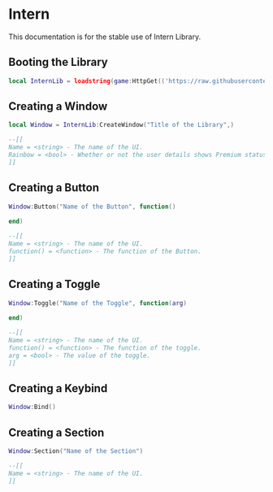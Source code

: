 # Intern
This documentation is for the stable use of Intern Library.

## Booting the Library
```lua
local InternLib = loadstring(game:HttpGet(('https://raw.githubusercontent.com/nightwtf/private_lib/main/InternV2')))()
```

## Creating a Window
```lua
local Window = InternLib:CreateWindow("Title of the Library",)

--[[
Name = <string> - The name of the UI.
Rainbow = <bool> - Whether or not the user details shows Premium status or not.
]]
```

## Creating a Button
```lua
Window:Button("Name of the Button", function()
    
end)

--[[
Name = <string> - The name of the UI.
function() = <function> - The function of the Button.
]]
```

## Creating a Toggle
```lua
Window:Toggle("Name of the Toggle", function(arg)
    
end)

--[[
Name = <string> - The name of the UI.
function() = <function> - The function of the toggle.
arg = <bool> - The value of the toggle.
]]
```

## Creating a Keybind
```lua
Window:Bind()
```

## Creating a Section
```lua
Window:Section("Name of the Section")

--[[
Name = <string> - The name of the UI.
]]
```
